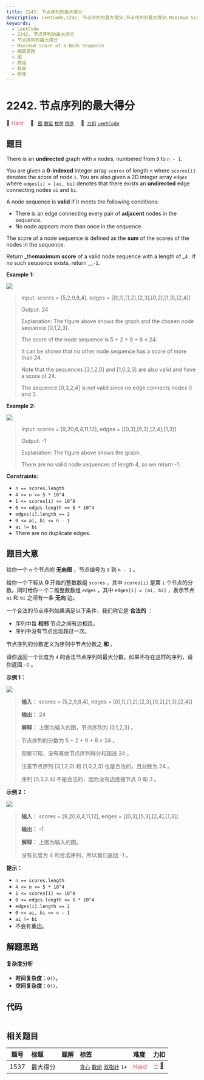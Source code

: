 ```yaml
---
title: 2242. 节点序列的最大得分
description: LeetCode,2242. 节点序列的最大得分,节点序列的最大得分,Maximum Score of a Node Sequence,解题思路,图,数组,枚举,排序
keywords:
  - LeetCode
  - 2242. 节点序列的最大得分
  - 节点序列的最大得分
  - Maximum Score of a Node Sequence
  - 解题思路
  - 图
  - 数组
  - 枚举
  - 排序
---
```


# 2242. 节点序列的最大得分

🔴 <font color=#ff334b>Hard</font>&emsp; 🔖&ensp; [`图`](/tag/graph.md) [`数组`](/tag/array.md) [`枚举`](/tag/enumeration.md) [`排序`](/tag/sorting.md)&emsp; 🔗&ensp;[`力扣`](https://leetcode.cn/problems/maximum-score-of-a-node-sequence) [`LeetCode`](https://leetcode.com/problems/maximum-score-of-a-node-sequence)

## 题目

There is an **undirected** graph with `n` nodes, numbered from `0` to `n - 1`.

You are given a **0-indexed** integer array `scores` of length `n` where
`scores[i]` denotes the score of node `i`. You are also given a 2D integer
array `edges` where `edges[i] = [ai, bi]` denotes that there exists an
**undirected** edge connecting nodes `ai` and `bi`.

A node sequence is **valid** if it meets the following conditions:

  * There is an edge connecting every pair of **adjacent** nodes in the sequence.
  * No node appears more than once in the sequence.

The score of a node sequence is defined as the **sum** of the scores of the
nodes in the sequence.

Return _the**maximum score** of a valid node sequence with a length of _`4`
_._ If no such sequence exists, return __`-1`.



**Example 1:**

![](https://assets.leetcode.com/uploads/2022/04/15/ex1new3.png)

> Input: scores = [5,2,9,8,4], edges = [[0,1],[1,2],[2,3],[0,2],[1,3],[2,4]]
> 
> Output: 24
> 
> Explanation: The figure above shows the graph and the chosen node sequence [0,1,2,3].
> 
> The score of the node sequence is 5 + 2 + 9 + 8 = 24.
> 
> It can be shown that no other node sequence has a score of more than 24.
> 
> Note that the sequences [3,1,2,0] and [1,0,2,3] are also valid and have a score of 24.
> 
> The sequence [0,3,2,4] is not valid since no edge connects nodes 0 and 3.

**Example 2:**

![](https://assets.leetcode.com/uploads/2022/03/17/ex2.png)

> Input: scores = [9,20,6,4,11,12], edges = [[0,3],[5,3],[2,4],[1,3]]
> 
> Output: -1
> 
> Explanation: The figure above shows the graph.
> 
> There are no valid node sequences of length 4, so we return -1.

**Constraints:**

  * `n == scores.length`
  * `4 <= n <= 5 * 10^4`
  * `1 <= scores[i] <= 10^8`
  * `0 <= edges.length <= 5 * 10^4`
  * `edges[i].length == 2`
  * `0 <= ai, bi <= n - 1`
  * `ai != bi`
  * There are no duplicate edges.


## 题目大意

给你一个 `n` 个节点的 **无向图**  ，节点编号为 `0` 到 `n - 1` 。

给你一个下标从 **0**  开始的整数数组 `scores` ，其中 `scores[i]` 是第 `i` 个节点的分数。同时给你一个二维整数数组
`edges` ，其中 `edges[i] = [ai, bi]` ，表示节点 `ai` 和 `bi` 之间有一条 **无向**  边。

一个合法的节点序列如果满足以下条件，我们称它是 **合法的**  ：

  * 序列中每 **相邻**  节点之间有边相连。
  * 序列中没有节点出现超过一次。

节点序列的分数定义为序列中节点分数之 **和** 。

请你返回一个长度为 `4` 的合法节点序列的最大分数。如果不存在这样的序列，请你返回 `-1` 。



**示例 1：**

![](https://assets.leetcode.com/uploads/2022/04/15/ex1new3.png)

> 
> 
> 
> 
> 
> **输入：** scores = [5,2,9,8,4], edges = [[0,1],[1,2],[2,3],[0,2],[1,3],[2,4]]
> 
> **输出：** 24
> 
> **解释：** 上图为输入的图，节点序列为 [0,1,2,3] 。
> 
> 节点序列的分数为 5 + 2 + 9 + 8 = 24 。
> 
> 观察可知，没有其他节点序列得分和超过 24 。
> 
> 注意节点序列 [3,1,2,0] 和 [1,0,2,3] 也是合法的，且分数为 24 。
> 
> 序列 [0,3,2,4] 不是合法的，因为没有边连接节点 0 和 3 。
> 
> 

**示例 2：**

![](https://assets.leetcode.com/uploads/2022/03/17/ex2.png)

> 
> 
> 
> 
> 
> **输入：** scores = [9,20,6,4,11,12], edges = [[0,3],[5,3],[2,4],[1,3]]
> 
> **输出：** -1
> 
> **解释：** 上图为输入的图。
> 
> 没有长度为 4 的合法序列，所以我们返回 -1 。
> 
> 



**提示：**

  * `n == scores.length`
  * `4 <= n <= 5 * 10^4`
  * `1 <= scores[i] <= 10^8`
  * `0 <= edges.length <= 5 * 10^4`
  * `edges[i].length == 2`
  * `0 <= ai, bi <= n - 1`
  * `ai != bi`
  * 不会有重边。


## 解题思路

#### 复杂度分析

- **时间复杂度**：`O()`，
- **空间复杂度**：`O()`，

## 代码

```javascript

```

## 相关题目

<!-- prettier-ignore -->
| 题号 | 标题 | 题解 | 标签 | 难度 | 力扣 |
| :------: | :------ | :------: | :------ | :------ | :------: |
| 1537 | 最大得分 |  |  [`贪心`](/tag/greedy.md) [`数组`](/tag/array.md) [`双指针`](/tag/two-pointers.md) `1+` | <font color=#ff334b>Hard</font> | [🀄️](https://leetcode.cn/problems/get-the-maximum-score) [🔗](https://leetcode.com/problems/get-the-maximum-score) |